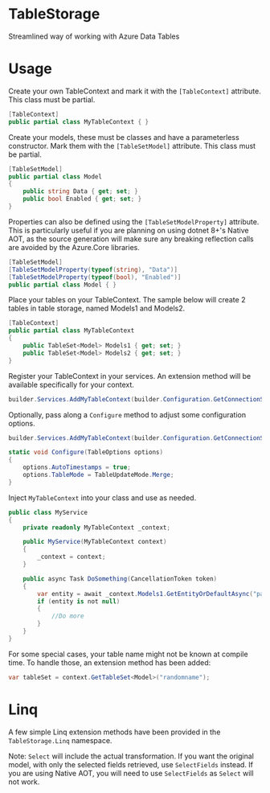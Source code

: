 ﻿# TableStorage
Streamlined way of working with Azure Data Tables

# Usage

Create your own TableContext and mark it with the `[TableContext]` attribute. This class must be partial.

```csharp
[TableContext]
public partial class MyTableContext { }
```

Create your models, these must be classes and have a parameterless constructor. Mark them with the `[TableSetModel]` attribute. This class must be partial.

```csharp
[TableSetModel]
public partial class Model
{
    public string Data { get; set; }
    public bool Enabled { get; set; }
}
```

Properties can also be defined using the `[TableSetModelProperty]` attribute. 
This is particularly useful if you are planning on using dotnet 8+'s Native AOT, as the source generation will make sure any breaking reflection calls are avoided by the Azure.Core libraries.

```csharp
[TableSetModel]
[TableSetModelProperty(typeof(string), "Data")]
[TableSetModelProperty(typeof(bool), "Enabled")]
public partial class Model { }
```

Place your tables on your TableContext. The sample below will create 2 tables in table storage, named Models1 and Models2.

```csharp
[TableContext]
public partial class MyTableContext
{
    public TableSet<Model> Models1 { get; set; }
    public TableSet<Model> Models2 { get; set; }
}
```

Register your TableContext in your services. An extension method will be available specifically for your context.

```csharp
builder.Services.AddMyTableContext(builder.Configuration.GetConnectionString("MyConnectionString"));
```

Optionally, pass along a `Configure` method to adjust some configuration options.

```csharp
builder.Services.AddMyTableContext(builder.Configuration.GetConnectionString("MyConnectionString"), Configure);

static void Configure(TableOptions options)
{
    options.AutoTimestamps = true;
    options.TableMode = TableUpdateMode.Merge;
}
```

Inject `MyTableContext` into your class and use as needed.

```csharp
public class MyService
{
    private readonly MyTableContext _context;

    public MyService(MyTableContext context)
    {
        _context = context;
    }

    public async Task DoSomething(CancellationToken token)
    {
        var entity = await _context.Models1.GetEntityOrDefaultAsync("partitionKey", "rowKey", token);
        if (entity is not null)
        {
            //Do more
        }
    }
}
```

For some special cases, your table name might not be known at compile time. To handle those, an extension method has been added:

```csharp
var tableSet = context.GetTableSet<Model>("randomname");
```

# Linq

A few simple Linq extension methods have been provided in the `TableStorage.Linq` namespace.

Note: `Select` will include the actual transformation. If you want the original model, with only the selected fields retrieved, use `SelectFields` instead.
If you are using Native AOT, you will need to use `SelectFields` as `Select` will not work.